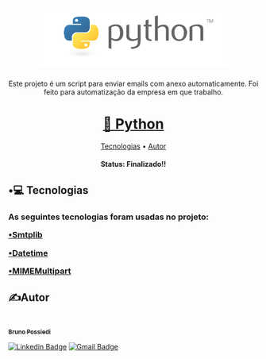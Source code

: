 <h1 align="center">
  <img alt="logo" title="Python" src="./image.png" width="380px" height="120px"/>
</h1>

<p align="center">Este projeto é um script para enviar emails com anexo automaticamente. Foi feito para automatização da empresa em que trabalho.</p>


<h1 align="center">
    <a href="https://www.python.org/">🔗 Python</a>
</h1>

<p align="center"🐍 Para este projeto foi utilizado somente o python e suas bibliotecas</p>

<p align="center">
 <a href="#tecnologias">Tecnologias</a> • 
 <a href="#autor">Autor</a>
</p>

<h4 align="center">
	Status: Finalizado!!
</h4>

<h2 id="tecnologias">•💻 Tecnologias</h2>
<h3> As seguintes tecnologias foram usadas no projeto:</p>
<p> 
  <a href="https://docs.python.org/3/library/smtplib.html">•Smtplib</a>
</p>
<p>
  <a href="https://docs.python.org/3/library/datetime.html">•Datetime</a>
</p>
<p>
  <a href="https://docs.python.org/3/library/email.mime.html">•MIMEMultipart</a>
</p>

<h2 id="autor">✍Autor </h2>

<a href="https://github.com/brunooaps">
 <img style="border-radius: 50%;" src="https://avatars.githubusercontent.com/u/62190775?v=4" width="100px;" alt=""/>
 <br />
 <sub><b>Bruno Possiedi</b></sub></a> <a href="https://github.com/brunooaps"</a>
</br>

[![Linkedin Badge](https://img.shields.io/badge/-Bruno-blue?style=flat-square&logo=Linkedin&logoColor=white&link=https://www.linkedin.com/in/bruno-possiedi-9198421b3/)](www.linkedin.com/in/bruno-possiedi-9198421b3/) 
[![Gmail Badge](https://img.shields.io/badge/-brunooaps@gmail.com-c14438?style=flat-square&logo=Gmail&logoColor=white&link=mailto:brunooaps@gmail.com)](mailto:brunooaps@gmail.com)
